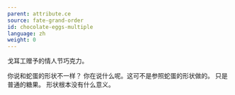 ```yaml
---
parent: attribute.ce
source: fate-grand-order
id: chocolate-eggs-multiple
language: zh
weight: 0
---
```


戈耳工赠予的情人节巧克力。

你说和蛇蛋的形状不一样？
你在说什么呢。这可不是参照蛇蛋的形状做的。
只是普通的糖果。
形状根本没有什么意义。
